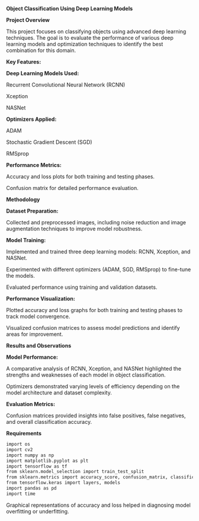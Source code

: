 **Object Classification Using Deep Learning Models**

**Project Overview**

This project focuses on classifying objects using advanced deep learning techniques. The goal is to evaluate the performance of various deep learning models and optimization techniques to identify the best combination for this domain.

**Key Features:**

**Deep Learning Models Used:**

Recurrent Convolutional Neural Network (RCNN)

Xception

NASNet

**Optimizers Applied:**

ADAM

Stochastic Gradient Descent (SGD)

RMSprop

**Performance Metrics:**

Accuracy and loss plots for both training and testing phases.

Confusion matrix for detailed performance evaluation.

**Methodology**

**Dataset Preparation:**

Collected and preprocessed images, including noise reduction and image augmentation techniques to improve model robustness.

**Model Training:**

Implemented and trained three deep learning models: RCNN, Xception, and NASNet.

Experimented with different optimizers (ADAM, SGD, RMSprop) to fine-tune the models.

Evaluated performance using training and validation datasets.

**Performance Visualization:**

Plotted accuracy and loss graphs for both training and testing phases to track model convergence.

Visualized confusion matrices to assess model predictions and identify areas for improvement.

**Results and Observations**

**Model Performance:**

A comparative analysis of RCNN, Xception, and NASNet highlighted the strengths and weaknesses of each model in object classification.

Optimizers demonstrated varying levels of efficiency depending on the model architecture and dataset complexity.

**Evaluation Metrics:**

Confusion matrices provided insights into false positives, false negatives, and overall classification accuracy.

**Requirements**
```bash
import os
import cv2
import numpy as np
import matplotlib.pyplot as plt
import tensorflow as tf
from sklearn.model_selection import train_test_split
from sklearn.metrics import accuracy_score, confusion_matrix, classification_report
from tensorflow.keras import layers, models
import pandas as pd
import time
```

Graphical representations of accuracy and loss helped in diagnosing model overfitting or underfitting.
